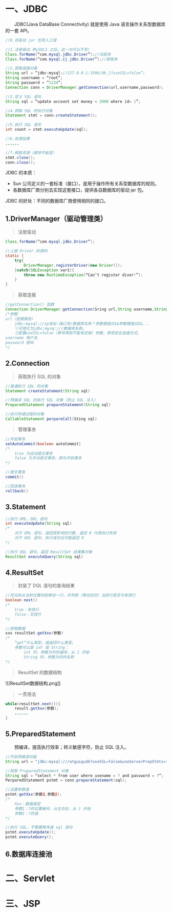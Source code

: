 # 一、JDBC

&emsp;&emsp;JDBC(Java DataBase Connectivity) 就是使用 Java 语言操作关系型数据库的一套 API。

```java
//0.将驱动 jar 包导入工程

//1.注册驱动（MySQL5 之后，这一句可以不写）
Class.forName(“com.mysql.jdbc.Driver”);//旧版本
Class.forName(“com.mysql.cj.jdbc.Driver”);//新版本

//2.获取连接对象
String url = “jdbc:mysql://127.0.0.1:3306/db_1?useSSL=false”;
String username = “root”;
String password = “1234”;
Connection conn = DriverManager.getConnection(url,username,password);

//3.定义 SQL 语句
String sql = “update account set money = 2000 where id= 1”;

//4.获取 SQL 的执行对象
Statement stmt = conn.createStatement();

//5.执行 SQL 语句
int count = stmt.executeUpdate(sql);

//6.处理结果
......

//7.释放资源（顺序不能变）
stmt.close();
conn.close();
```

JDBC 的本质：

* Sun 公司定义的一套标准（接口），是用于操作所有关系型数据库的规则。
* 各数据库厂商分别去实现这套接口，提供各自数据库的驱动 jar 包。

JDBC 的好处：不同的数据库厂商使用相同的接口。

## 1.DriverManager（驱动管理类）

> 注册驱动

```java
Class.forName(“com.mysql.jdbc.Driver”);

//上面 Driver 的源码
static {
	try{
		DriverManager.registerDriver(new Driver());
	}catch(SQLException var1){
		throw new RuntimeException(“Can’t register diver!”);
	}
}
```

> 获取连接

```java
//getConnection() 函数
Connection DriverManager.getConnection(Sring url,String username,String password);
/*参数
url（连接路径）
	jdbc:mysql://ip地址:端口号/数据库名称？参数键值对1&参数键值对2&...
	①可简化为jdbc:mysq:///数据库名称。
	②配置useSSL=false（等号两侧不能有空格）参数，禁用安全连接方式。
username 用户名
password 密码
*/
```

## 2.Connection

> 获取执行 SQL 的对象

```java
//普通执行 SQL 的对象
Statement createStatement(String sql)

//预编译 SQL 的执行 SQL 对象（防止 SQL 注入）
PreparedStatement prepareStatement(String sql)

//执行存储过程的对象
CallableStatement perpareCall(Sting sql)
```

> 管理事务

```java
//开启事务
setAutoCommit(boolean autoCommit)
/*
	true 为自动提交事务
	false 为手动提交事务，即为开启事务
*/

//提交事务
commit()

//回滚事务
rollback()
```

## 3.Statement

```java
//执行 DML、DDL 语句
int executeUpdate(String sql)
/*
	对于 DML 语句，返回受影响的行数，返回 0 代表执行失败
	对于 DDL 语句，执行成功也可能返回 0
*/

//执行 DQL 语句，返回 ResultSet 结果集对象
ResultSet executeQuery(String sql)
```

## 4.ResultSet

> 封装了 DQL 语句的查询结果

```java
//将光标从当前位置向前移动一行，并判断（移动后的）当前行是否为有效行
boolean next()
/*
	true：有效行
	false：无效行
*/

//获取数据
xxx resultSet.getXxx(参数)
/*
	“get”什么类型，就返回什么类型。
	参数可以是 int 或 String：
		int 时，参数为列的编号，从 1 开始
		String 时，参数为列的名称
*/
```

> ResultSet 的数据结构

![[ResultSet数据结构.png]]

> 一贯用法

```java
while(resultSet.next()){
	result.getXxx(参数);
	......
}
```

## 5.PreparedStatement

&emsp;&emsp;预编译，提高执行效率；转义敏感字符，防止 SQL 注入。

```java
//开启预编译功能
String url = "jdbc:mysql:///atguigudb?useSSL=false&useServerPrepStmts=true";

//获取 PreparedStatement 对象
String sql = “select * from user where usename = ? and password = ?”;
PerparedStatement pstmt = conn.prepareStatement(sql);

//设置参数值
pstmt.getXxx(参数1,参数2);
/*
	Xxx：数据类型
	参数1：?的位置编号，从左向右，从 1 开始
	参数2：?的值
*/

//执行 SQL，不需要再传递 sql 语句
pstmt.executeUpdate();
pstmt.executeQuery();
```

## 6.数据库连接池

# 二、Servlet

# 三、JSP
